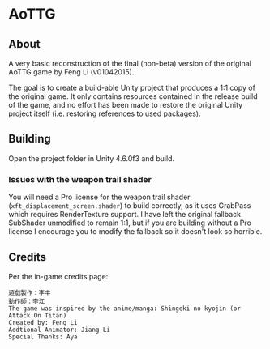 # AoTTG

## About

A very basic reconstruction of the final (non-beta) version of the original AoTTG game by Feng Li (v01042015).

The goal is to create a build-able Unity project that produces a 1:1 copy of the original game. It only contains resources contained in the release build of the game, and no effort has been made to restore the original Unity project itself (i.e. restoring references to used packages).

## Building

Open the project folder in Unity 4.6.0f3 and build.

### Issues with the weapon trail shader

You will need a Pro license for the weapon trail shader (`xft_displacement_screen.shader`) to build correctly, as it uses GrabPass which requires RenderTexture support. I have left the original fallback SubShader unmodified to remain 1:1, but if you are building without a Pro license I encourage you to modify the fallback so it doesn't look so horrible.

## Credits

Per the in-game credits page:

```text
遊戲製作：李丰
動作師：李江
The game was inspired by the anime/manga: Shingeki no kyojin (or Attack On Titan)
Created by: Feng Li
Addtional Animator: Jiang Li
Special Thanks: Aya
```
